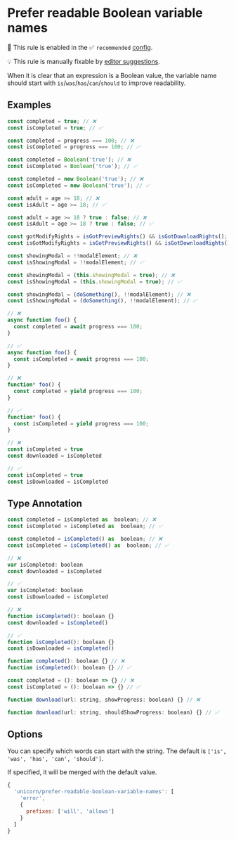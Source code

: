 # Prefer readable Boolean variable names

💼 This rule is enabled in the ✅ `recommended` [config](https://github.com/sindresorhus/eslint-plugin-unicorn#preset-configs-eslintconfigjs).

💡 This rule is manually fixable by [editor suggestions](https://eslint.org/docs/latest/use/core-concepts#rule-suggestions).

<!-- end auto-generated rule header -->
<!-- Do not manually modify this header. Run: `npm run fix:eslint-docs` -->

When it is clear that an expression is a Boolean value, the variable name should start with `is`/`was`/`has`/`can`/`should` to improve readability.

## Examples

```js
const completed = true; // ❌
const isCompleted = true; // ✅
```

```js
const completed = progress === 100; // ❌
const isCompleted = progress === 100; // ✅
```

```js
const completed = Boolean('true'); // ❌
const isCompleted = Boolean('true'); // ✅
```

```js
const completed = new Boolean('true'); // ❌
const isCompleted = new Boolean('true'); // ✅
```

```js
const adult = age >= 18; // ❌
const isAdult = age >= 18; // ✅
```

```js
const adult = age >= 18 ? true : false; // ❌
const isAdult = age >= 18 ? true : false; // ✅
```

```js
const gotModifyRights = isGotPreviewRights() && isGotDownloadRights(); // ❌
const isGotModifyRights = isGotPreviewRights() && isGotDownloadRights(); // ✅
```

```js
const showingModal = !!modalElement; // ❌
const isShowingModal = !!modalElement; // ✅
```

```js
const showingModal = (this.showingModal = true); // ❌
const isShowingModal = (this.showingModal = true); // ✅
```

```js
const showingModal = (doSomething(), !!modalElement); // ❌
const isShowingModal = (doSomething(), !!modalElement); // ✅
```

```js
// ❌
async function foo() {
  const completed = await progress === 100;
}

// ✅
async function foo() {
  const isCompleted = await progress === 100;
}
```

```js
// ❌
function* foo() {
  const completed = yield progress === 100;
}

// ✅
function* foo() {
  const isCompleted = yield progress === 100;
}
```

```js
// ❌
const isCompleted = true
const downloaded = isCompleted

// ✅
const isCompleted = true
const isDownloaded = isCompleted
```

<!-- Type Annotation -->
## Type Annotation

```js
const completed = isCompleted as  boolean; // ❌
const isCompleted = isCompleted as  boolean; // ✅
```

```js
const completed = isCompleted() as  boolean; // ❌
const isCompleted = isCompleted() as  boolean; // ✅
```

```js
// ❌
var isCompleted: boolean
const downloaded = isCompleted

// ✅
var isCompleted: boolean
const isDownloaded = isCompleted
```

```js
// ❌
function isCompleted(): boolean {}
const downloaded = isCompleted()

// ✅
function isCompleted(): boolean {}
const isDownloaded = isCompleted()
```

```js
function completed(): boolean {} // ❌
function isCompleted(): boolean {} // ✅
```

```js
const completed = (): boolean => {} // ❌
const isCompleted = (): boolean => {} // ✅
```

```js
function download(url: string, showProgress: boolean) {} // ❌

function download(url: string, shouldShowProgress: boolean) {} // ✅
```

## Options

You can specify which words can start with the string. The default is `['is', 'was', 'has', 'can', 'should']`.

If specified, it will be merged with the default value.

```js
{
  'unicorn/prefer-readable-boolean-variable-names': [
    'error',
    {
      prefixes: ['will', 'allows']
    }
  ]
}
```
